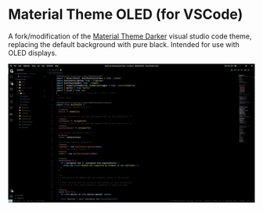 # Material Theme OLED (for VSCode)

A fork/modification of the [Material Theme Darker](https://github.com/material-theme/vsc-material-theme) visual studio code theme,
replacing the default background with pure black. Intended for use with OLED displays.

![Screenshot](./screenshot.png)
